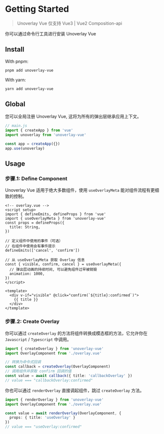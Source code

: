 # Getting Started

> Unoverlay Vue 仅支持 Vue3 | Vue2 Composition-api

你可以通过命令行工具进行安装 Unoverlay Vue

## Install

With pnpm: 
```sh
pnpm add unoverlay-vue
```

With yarn:
```sh
yarn add unoverlay-vue
```

## Global

您可以全局注册 Unoverlay Vue, 这将为所有的弹出层继承应用上下文。

```ts
// main.js
import { createApp } from 'vue'
import unoverlay from 'unoverlay-vue'

const app = createApp({})
app.use(unoverlay)
```

## Usage



### 步骤.1: Define Component

Unoverlay Vue 适用于绝大多数组件，使用 `useOverlayMeta` 能对组件流程有更细致的控制。

```vue
<!-- overlay.vue -->
<script setup>
import { defineEmits, defineProps } from 'vue'
import { useOverlayMeta } from 'unoverlay-vue'
const props = defineProps({
  title: String,
})

// 定义组件中使用的事件（可选）
// 在组件中使用会有事件提示
defineEmits(['cancel', 'confirm'])

// 从 useOverlayMeta 获取 Overlay 信息
const { visible, confirm, cancel } = useOverlayMeta({
  // 弹出层动画的持续时间, 可以避免组件过早被销毁
  animation: 1000,
})
</script>

<template>
  <div v-if="visible" @click="confirm(`${title}:confirmed`)">
    {{ title }}
  </div>
</template>
```

### 步骤.2: Create Overlay

你可以通过 `createOverlay` 的方法将组件转换成模态框的方法，它允许你在 `Javascript` / `Typescript` 中调用。

```ts
import { createOverlay } from 'unoverlay-vue'
import OverlayComponent from './overlay.vue'

// 转换为命令式回调
const callback = createOverlay(OverlayComponent)
// 调用组件并获取 confirm 回调的值
const value = await callback({ title: 'callbackOverlay' })
// value === "callbackOverlay:confirmed"
```

你也可以通过 `renderOverlay` 直接调起组件，跳过 `createOverlay` 方法。

```ts
import { renderOverlay } from 'unoverlay-vue'
import OverlayComponent from './overlay.vue'

const value = await renderOverlay(OverlayComponent, {
  props: { title: 'useOverlay' }
})
// value === "useOverlay:confirmed"
```
